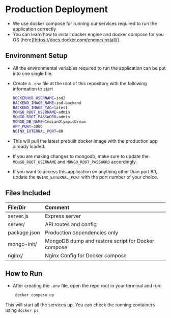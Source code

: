# Production Deployment

- We use docker compose for running our services required to run the application correctly
- You can learn how to install docker engine and docker compose for you OS [here][https://docs.docker.com/engine/install/].

## Environment Setup

- All the environmental variables required to run the application can be put into one single file.

- Create a `.env` file at the root of this repository with the following information to start

   ```bash
   DOCKERHUB_USERNAME=iod2
   BACKEND_IMAGE_NAME=iod-backend
   BACKEND_IMAGE_TAG=latest
   MONGO_ROOT_USERNAME=admin
   MONGO_ROOT_PASSWORD=admin
   MONGO_DB_NAME=IndianOlympicDream
   APP_PORT=3000
   NGINX_EXTERNAL_PORT=80
   ````

- This will pull the latest prebuilt docker image with the production app already loaded.
- If you are making changes to mongodb, make sure to update the `MONGO_ROOT_USERNAME` and `MONGO_ROOT_PASSWORD` accordingly.
- If you want to access this application on anything other than port 80, update the `NGINX_EXTERNAL_PORT` with the port number of your choice.

## Files Included

| File/Dir | Comment |
|:--------|:-------|
| server.js | Express server |
| server/ | API routes and config |
| package.json | Production dependencies only |
| mongo-init/ | MongoDB dump and restore script for Docker compose |
| nginx/ | Nginx Config for Docker compose|

## How to Run

- After creating the `.env` file, open the repo root in your terminal and run:
  
  ``` bash
   docker compose up
  ```

This will start all the services up. You can check the running containers using `docker ps`
